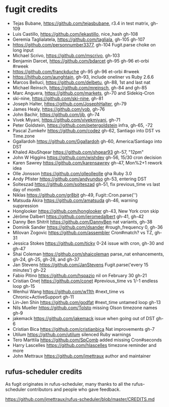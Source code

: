 
# fugit credits

* Tejas Bubane, https://github.com/tejasbubane, r3.4 in test matrix, gh-109
* Luis Castillo, https://github.com/lekastillo, nice_hash gh-108
* Geremia Taglialatela, https://github.com/tagliala, gh-105 gh-107
* https://github.com/personnumber3377, gh-104 Fugit.parse choke on long input
* Michael Scrivo, https://github.com/mscrivo, gh-103
* Benjamin Darcet, https://github.com/bdarcet gh-95 gh-96 et-orbi #rweek
* https://github.com/franckduche gh-95 gh-96 et-orbi #rweek
* https://hithub.com/aunghtain, gh-93, include oneliner vs Ruby 2.6.6
* Marcos Belluci, https://github.com/delbetu, gh-88, 1st and last nat
* Michael Reinsch, https://github.com/mreinsch, gh-84 and gh-85
* Marc Anguera, https://github.com/markets, gh-70 and Sidekiq-Cron
* ski-nine, https://github.com/ski-nine, gh-81
* Joseph Halter, https://github.com/JosephHalter, gh-79
* James Healy, https://github.com/yob, gh-76
* John Bachir, https://github.com/jjb, gh-74
* Vivek Miyani, https://github.com/vivekmiyani, gh-71
* Peter Goldstein, https://github.com/petergoldstein infra, gh-65, -72
* Pascal Zumkehr https://github.com/codez gh-62, Santiago into DST vs Time.zone
* Ggallardoh https://github.com/Ggallardoh gh-60, America/Santiago into DST
* Khaled AbuShqear https://github.com/shqear93 gh-57, "12pm"
* John W Higgins https://github.com/wishdev gh-56, 15/30 cron decision
* Karen Sawrey https://github.com/karensawrey gh-47, Mon%2+1 rework idea
* Olle Jonsson https://github.com/olleolleolle gha Ruby 3.0
* Andy Pfister https://github.com/andyundso gh-53, entering DST
* Solteszad https://github.com/solteszad gh-51, fix previous_time vs last day of month
* Niklas https://github.com/gr8bit gh-49, Fugit::Cron.parse('')
* Matsuda Akira https://github.com/amatsuda gh-46, warning suppression
* Honglooker https://github.com/honglooker gh-43, New York cron skip
* Jérôme Dalbert https://github.com/jeromedalbert gh-41, gh-42
* Danny Ben Shitrit https://github.com/DannyBen nat variants, gh-38
* Dominik Sander https://github.com/dsander #rough_frequency 0, gh-36
* Milovan Zogovic https://github.com/assembler Cron#match? vs TZ, gh-31
* Jessica Stokes https://github.com/ticky 0-24 issue with cron, gh-30 and gh-47
* Shai Coleman https://github.com/shaicoleman parse_nat enhancements, gh-24, gh-25, gh-28, and gh-37
* Jan Stevens https://github.com/JanStevens Fugit.parse('every 15 minutes') gh-22
* Fabio Pitino https://github.com/hspazio nil on February 30 gh-21
* Cristian Oneț https://github.com/conet #previous_time vs 1/-1 endless loop gh-15
* Wenhui Wang https://github.com/w11th #next_time vs Chronic+ActiveSupport gh-11
* Lin-Jen Shin https://github.com/godfat #next_time untamed loop gh-13
* Nils Mueller https://github.com/Tolsto missing Olson timezone names gh-9
* jakemack https://github.com/jakemack issue when going out of DST gh-6
* Cristian Bica https://github.com/cristianbica Nat improvements gh-7
* Utilum https://github.com/utilum silenced Ruby warnings
* Tero Marttila https://github.com/SpComb added missing Cron#seconds
* Harry Lascelles https://github.com/hlascelles timezone reminder and more
* John Mettraux https://github.com/jmettraux author and maintainer


## rufus-scheduler credits

As fugit originates in rufus-scheduler, many thanks to all the
rufus-scheduler contributors and people who gave feedback.

https://github.com/jmettraux/rufus-scheduler/blob/master/CREDITS.md

